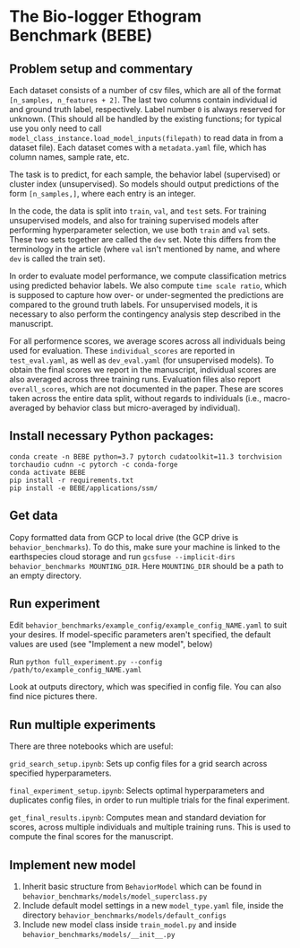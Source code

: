 # The Bio-logger Ethogram Benchmark (BEBE)

## Problem setup and commentary

Each dataset consists of a number of csv files, which are all of the format `[n_samples, n_features + 2]`. The last two columns contain individual id and ground truth label, respectively. Label number `0` is always reserved for unknown. (This should all be handled by the existing functions; for typical use you only need to call `model_class_instance.load_model_inputs(filepath)` to read data in from a dataset file). Each dataset comes with a `metadata.yaml` file, which has column names, sample rate, etc.

The task is to predict, for each sample, the behavior label (supervised) or cluster index (unsupervised). So models should output predictions of the form `[n_samples,]`, where each entry is an integer. 

In the code, the data is split into `train`, `val`, and `test` sets. For training unsupervised models, and also for training supervised models after performing hyperparameter selection, we use both `train` and `val` sets. These two sets together are called the `dev` set. Note this differs from the terminology in the article (where `val` isn't mentioned by name, and where `dev` is called the train set).

In order to evaluate model performance, we compute classification metrics using predicted behavior labels. We also compute `time scale ratio`, which is supposed to capture how over- or under-segmented the predictions are compared to the ground truth labels. For unsupervised models, it is necessary to also perform the contingency analysis step described in the manuscript.

For all performence scores, we average scores across all individuals being used for evaluation. These `individual_scores` are reported in `test_eval.yaml`, as well as `dev_eval.yaml` (for unsupervised models). To obtain the final scores we report in the manuscript, individual scores are also averaged across three training runs. Evaluation files also report `overall_scores`, which are not documented in the paper. These are scores taken across the entire data split, without regards to individuals (i.e., macro-averaged by behavior class but micro-averaged by individual).

## Install necessary Python packages:

```
conda create -n BEBE python=3.7 pytorch cudatoolkit=11.3 torchvision torchaudio cudnn -c pytorch -c conda-forge
conda activate BEBE
pip install -r requirements.txt
pip install -e BEBE/applications/ssm/
```

## Get data

Copy formatted data from GCP to local drive (the GCP drive is `behavior_benchmarks`). To do this, make sure your machine is linked to the earthspecies cloud storage and run `gcsfuse --implicit-dirs behavior_benchmarks MOUNTING_DIR`. Here `MOUNTING_DIR` should be a path to an empty directory.

## Run experiment

Edit `behavior_benchmarks/example_config/example_config_NAME.yaml` to suit your desires. If model-specific parameters aren't specified, the default values are used (see "Implement a new model", below)

Run `python full_experiment.py --config /path/to/example_config_NAME.yaml`

Look at outputs directory, which was specified in config file. You can also find nice pictures there.

## Run multiple experiments

There are three notebooks which are useful:

`grid_search_setup.ipynb`: Sets up config files for a grid search across specified hyperparameters.

`final_experiment_setup.ipynb`: Selects optimal hyperparameters and duplicates config files, in order to run multiple trials for the final experiment.

`get_final_results.ipynb`: Computes mean and standard deviation for scores, across multiple individuals and multiple training runs. This is used to compute the final scores for the manuscript.

## Implement new model

1. Inherit basic structure from `BehaviorModel` which can be found in `behavior_benchmarks/models/model_superclass.py`
2. Include default model settings in a new `model_type.yaml` file, inside the directory `behavior_benchmarks/models/default_configs`
3. Include new model class inside `train_model.py` and inside `behavior_benchmarks/models/__init__.py`
